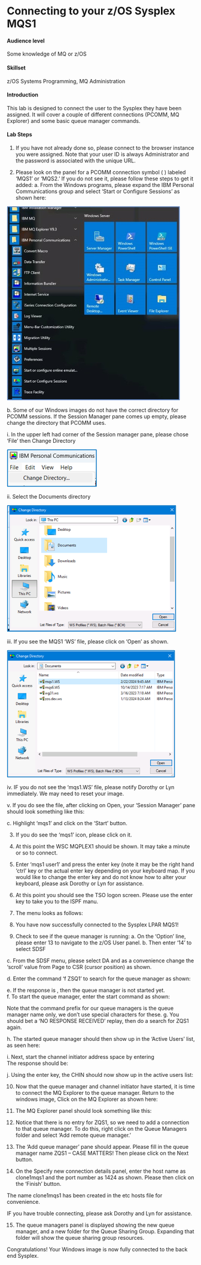 # Connecting to your z/OS Sysplex MQS1
#### Audience level
Some knowledge of MQ or z/OS 
#### Skillset
z/OS Systems Programming, MQ Administration
 
#### Introduction 
This lab is designed to connect the user to the Sysplex they have been assigned.  It will cover a couple of different connections (PCOMM, MQ Explorer) and some basic queue manager commands. 

#### Lab Steps

1)	If you have not already done so, please connect to the browser instance you were assigned.  Note that your user ID is always Administrator and the password is associated with the unique URL.  

2)	Please look on the panel for a PCOMM connection symbol (  ) labeled ‘MQS1’ or ‘MQS2.’   If you do not see it, please follow these steps to get it added:
a.	From the Windows programs, please expand the IBM Personal Communications group and select ‘Start or Configure Sessions’ as shown here:

![Picture of Windows Start menu](assets/conn1.jpg)

b.	Some of our Windows images do not have the correct directory for PCOMM sessions.  If the Session Manager pane comes up empty, please change the directory that PCOMM uses. 

i.	In the upper left had corner of the Session manager pane, please chose ‘File’ then Change Directory 

![Picture of session manager pane](assets/conn2.png)

ii.	Select the Documents directory

![Picture of Documents window](assets/conn3.png)
    
iii.	If you see the MQS1 ‘WS’ file, please click on ‘Open’ as shown. 

![Picture of Documents window](assets/conn4.png)
    
iv.	IF you do not see the ‘mqs1.WS’ file, please notify Dorothy or Lyn immediately.  We may need to reset your image. 

v.	If you do see the file, after clicking on Open, your ‘Session Manager’ pane should look something like this:

 
c.	Highlight ‘mqs1’ and click on the ‘Start’ button.

3)	If you do see the ‘mqs1’ icon, please click on it.

4)	At this point the WSC MQPLEX1 should be shown.  It may take a minute or so to connect. 
 
5)	Enter ‘mqs1 user1’ and press the enter key (note it may be the right hand ‘ctrl’ key or the actual enter key depending on your keyboard map.  If you would like to change the enter key and do not know how to alter your keyboard, please ask Dorothy or Lyn for assistance. 



6)	At this point you should see the TSO logon screen.  Please use the enter key to take you to the ISPF manu.



7)	The menu looks as follows:



8)	You have now successfully connected to the Sysplex LPAR MQS1!  

9)	Check to see if the queue manager is running:
a.	On the ‘Option’ line, please enter 13 to navigate to the z/OS User panel.
b.	Then enter ‘14’ to select SDSF

 

c.	From the SDSF menu, please select DA and as a convenience change the ‘scroll’ value from Page to CSR (cursor position) as shown.

 

d.	Enter the command ‘f ZSQ1’ to search for the queue manager as shown:

 

e.	If the response is  , then the queue manager is not started yet.  
f.	To start the queue manager, enter the start command as shown:
 
Note that the command prefix for our queue managers is the queue manager name only, we don’t use special characters for these. 
g.	You should bet a ‘NO RESPONSE RECEIVED’ replay, then do a search for ZQS1 again.

h.	The started queue manager should then show up in the ‘Active Users’ list, as seen here: 
 

i.	Next, start the channel initiator address space by entering 
 \
The response should be: 
 


j.	Using the enter key, the CHIN should now show up in the active users list:

 

10)	Now that the queue manager and channel initiator have started, it is time to connect the MQ Explorer to the queue manager.  Return to the windows image, Click on the  MQ Explorer as shown here: 

 


11)	The MQ Explorer panel should look something like this:

 

12)	Notice that there is no entry for ZQS1, so we need to add a connection to that queue manager.  To do this, right click on the Queue Managers folder and select ‘Add remote queue manager.’
13)	The ‘Add queue manager’ pane should appear.  Please fill in the queue manager name ZQS1 – CASE MATTERS! Then please click on the Next button.

 

14)	On the Specify new connection details panel, enter the host name as clone1mqs1 and the port number as 1424 as shown.  Please then click on the ‘Finish’ button.  

 
The name clone1mqs1 has been created in the etc hosts file for convenience.  

IF you have trouble connecting, please ask Dorothy and Lyn for assistance.  


15)	The queue managers panel is displayed showing the new queue manager, and a new folder for the Queue Sharing Group.  Expanding that folder will show the queue sharing group resources.  

 


Congratulations!  Your Windows image is now fully connected to the back end Sysplex. 




